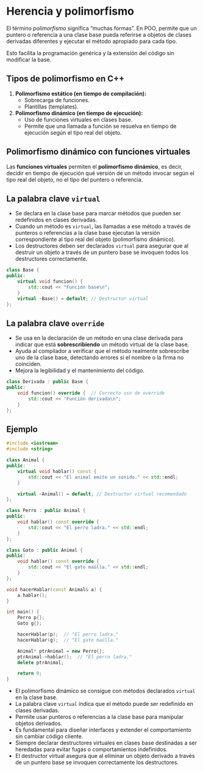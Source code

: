 # Herencia y polimorfismo

El término *polimorfismo* significa “muchas formas”. En POO, permite que un puntero o referencia a una clase base pueda referirse a objetos de clases derivadas diferentes y ejecutar el método apropiado para cada tipo.

Esto facilita la programación genérica y la extensión del código sin modificar la base.

## Tipos de polimorfismo en C++

1. **Polimorfismo estático (en tiempo de compilación):**
   * Sobrecarga de funciones.
   * Plantillas (templates).
2. **Polimorfismo dinámico (en tiempo de ejecución):**
   * Uso de funciones virtuales en clases base.
   * Permite que una llamada a función se resuelva en tiempo de ejecución según el tipo real del objeto.

## Polimorfismo dinámico con funciones virtuales

Las **funciones virtuales** permiten el **polimorfismo dinámico**, es decir, decidir en tiempo de ejecución qué versión de un método invocar según el tipo real del objeto, no el tipo del puntero o referencia.


## La palabra clave `virtual`

* Se declara en la clase base para marcar métodos que pueden ser redefinidos en clases derivadas.
* Cuando un método es `virtual`, las llamadas a ese método a través de punteros o referencias a la clase base ejecutan la versión correspondiente al tipo real del objeto (polimorfismo dinámico).
* Los destructores deben ser declarados `virtual` para asegurar que al destruir un objeto a través de un puntero base se invoquen todos los destructores correctamente.

```cpp
class Base {
public:
    virtual void funcion() {
        std::cout << "Función base\n";
    }
    virtual ~Base() = default; // Destructor virtual
};
```

## La palabra clave `override`

* Se usa en la declaración de un método en una clase derivada para indicar que está **sobrescribiendo** un método virtual de la clase base.
* Ayuda al compilador a verificar que el método realmente sobrescribe uno de la clase base, detectando errores si el nombre o la firma no coinciden.
* Mejora la legibilidad y el mantenimiento del código.

```cpp
class Derivada : public Base {
public:
    void funcion() override {  // Correcto uso de override
        std::cout << "Función derivada\n";
    }
};
```

## Ejemplo

```cpp
#include <iostream>
#include <string>

class Animal {
public:
    virtual void hablar() const {
        std::cout << "El animal emite un sonido." << std::endl;
    }

    virtual ~Animal() = default; // Destructor virtual recomendado
};

class Perro : public Animal {
public:
    void hablar() const override {
        std::cout << "El perro ladra." << std::endl;
    }
};

class Gato : public Animal {
public:
    void hablar() const override {
        std::cout << "El gato maúlla." << std::endl;
    }
};

void hacerHablar(const Animal& a) {
    a.hablar();
}

int main() {
    Perro p{};
    Gato g{};

    hacerHablar(p);  // "El perro ladra."
    hacerHablar(g);  // "El gato maúlla."

    Animal* ptrAnimal = new Perro{};
    ptrAnimal->hablar();  // "El perro ladra."
    delete ptrAnimal;

    return 0;
}
```

* El polimorfismo dinámico se consigue con métodos declarados `virtual` en la clase base.
* La palabra clave `virtual` indica que el método puede ser redefinido en clases derivadas.
* Permite usar punteros o referencias a la clase base para manipular objetos derivados.
* Es fundamental para diseñar interfaces y extender el comportamiento sin cambiar código cliente.
* Siempre declarar destructores virtuales en clases base destinadas a ser heredadas para evitar fugas o comportamientos indefinidos.
* El destructor virtual asegura que al eliminar un objeto derivado a través de un puntero base se invoquen correctamente los destructores.
